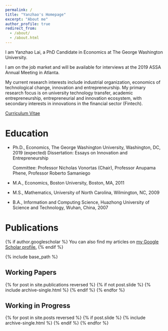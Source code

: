 ```yaml
---
permalink: /
title: "Yanzhao's Homepage"
excerpt: "About me"
author_profile: true
redirect_from: 
  - /about/
  - /about.html
---
```


I am Yanzhao Lai, a PhD Candidate in Economics at The George Washington University.

I am on the job market and will be available for interviews at the 2019 ASSA Annual Meeting in Atlanta.

My current research interests include industrial organization, economics of technological change, innovation and entrepreneurship. My primary research focus is on university technology transfer, academic entrepreneurship, entrepreneurial and innovation ecosystem, with secondary interests in innovations in the financial sector (Fintech).

[Curriculum Vitae](https://laiyz.github.io/files/cv.pdf)

Education
======
* Ph.D., Economics, The George Washington University, Washington, DC, 2019 (expected)
  Dissertation: Essays on Innovation and Entrepreneurship
  
  Committee: Professor Nicholas Vonortas (Chair), Professor Anupama Phene, Professor Roberto Samaniego
* M.A., Economics, Boston University, Boston, MA, 2011
* M.S., Mathematics, University of North Carolina, Wilmington, NC, 2009
* B.A., Information and Computing Science, Huazhong University of Science and Technology, Wuhan, China, 2007

Publications
======
{% if author.googlescholar %}
  You can also find my articles on <u><a href="{{author.googlescholar}}">my Google Scholar profile</a>.</u>
{% endif %}

{% include base_path %}

## Working Papers
{% for post in site.publications reversed %}
  {% if not post.slide %}
    {% include archive-single.html %}
  {% endif %}
{% endfor %}

## Working in Progress
{% for post in site.posts reversed %}
  {% if post.slide %}
    {% include archive-single.html %}
  {% endif %}
{% endfor %}

